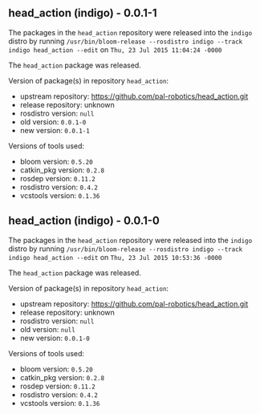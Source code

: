 ## head_action (indigo) - 0.0.1-1

The packages in the `head_action` repository were released into the `indigo` distro by running `/usr/bin/bloom-release --rosdistro indigo --track indigo head_action --edit` on `Thu, 23 Jul 2015 11:04:24 -0000`

The `head_action` package was released.

Version of package(s) in repository `head_action`:
- upstream repository: https://github.com/pal-robotics/head_action.git
- release repository: unknown
- rosdistro version: `null`
- old version: `0.0.1-0`
- new version: `0.0.1-1`

Versions of tools used:
- bloom version: `0.5.20`
- catkin_pkg version: `0.2.8`
- rosdep version: `0.11.2`
- rosdistro version: `0.4.2`
- vcstools version: `0.1.36`


## head_action (indigo) - 0.0.1-0

The packages in the `head_action` repository were released into the `indigo` distro by running `/usr/bin/bloom-release --rosdistro indigo --track indigo head_action --edit` on `Thu, 23 Jul 2015 10:53:36 -0000`

The `head_action` package was released.

Version of package(s) in repository `head_action`:
- upstream repository: https://github.com/pal-robotics/head_action.git
- release repository: unknown
- rosdistro version: `null`
- old version: `null`
- new version: `0.0.1-0`

Versions of tools used:
- bloom version: `0.5.20`
- catkin_pkg version: `0.2.8`
- rosdep version: `0.11.2`
- rosdistro version: `0.4.2`
- vcstools version: `0.1.36`


